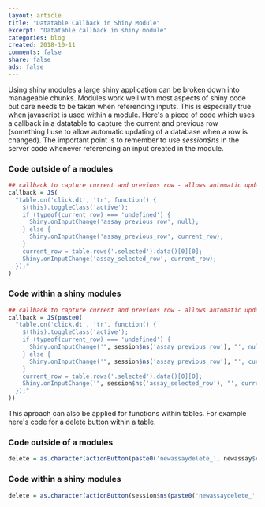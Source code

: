 ```yaml
---
layout: article
title: "Datatable Callback in Shiny Module"
excerpt: "Datatable callback in shiny module"
categories: blog
created: 2018-10-11
comments: false
share: false
ads: false
---
```


Using shiny modules a large shiny application can be broken down into manageable chunks.  Modules work well with most aspects of shiny code but care needs to be taken when referencing inputs.  This is especially true when javascript is used within a module.  Here's a piece of code which uses a callback in a datatable to capture the current and previous row (something I use to allow automatic updating of a database when a row is changed).  The important point is to remember to use *session$ns* in the server code whenever referencing an input created in the module.

### Code outside of a modules
```r
## callback to capture current and previous row - allows automatic updating of database when a new row is selected
callback = JS(
  "table.on('click.dt', 'tr', function() {
    $(this).toggleClass('active');
    if (typeof(current_row) === 'undefined') {
      Shiny.onInputChange('assay_previous_row', null);
    } else {
      Shiny.onInputChange('assay_previous_row', current_row);
    }
    current_row = table.rows('.selected').data()[0][0];
    Shiny.onInputChange('assay_selected_row', current_row);
  });"
)
```

### Code within a shiny modules
```r
## callback to capture current and previous row - allows automatic updating of database when a new row is selected
callback = JS(paste0(
  "table.on('click.dt', 'tr', function() {
    $(this).toggleClass('active');
    if (typeof(current_row) === 'undefined') {
      Shiny.onInputChange('", session$ns('assay_previous_row'), "', null);
    } else {
      Shiny.onInputChange('", session$ns('assay_previous_row'), "', current_row);
    }
    current_row = table.rows('.selected').data()[0][0];
    Shiny.onInputChange('", session$ns('assay_selected_row'), "', current_row);
  });"
))
```

This aproach can also be applied for functions within tables.  For example here's code for a delete button within a table.

### Code outside of a modules
```r
delete = as.character(actionButton(paste0('newassaydelete_', newassay$counter), label = NULL, icon = icon('trash'), onclick = paste0('Shiny.onInputChange(\"delete_new_assay\", this.id)'), style="color: #fff; background-color: #cc0000; border-color: #660000"))
```
### Code within a shiny modules
```r
delete = as.character(actionButton(session$ns(paste0('newassaydelete_', newassay$counter)), label = NULL, icon = icon('trash'), onclick = paste0('Shiny.onInputChange(\"', session$ns('delete_new_assay'), '\", this.id)'), style="color: #fff; background-color: #cc0000; border-color: #660000"))
```